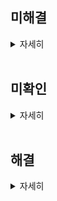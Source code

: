 ## 미해결

<details>
    <summary>자세히</summary>

    - MariaDB 설치중 망가진 고정 패키지 오류 발생
    
    ![image](https://user-images.githubusercontent.com/101278786/163272561-f9fb9819-aa57-4dc7-980c-efa1d312491d.png)
    
    > MySQL 삭제로 해결
    
                sudo apt-get remove mariadb-server mariadb-client mysql-server mysql-client
    
    - Nginx 테스트중 404 에러가 나와서 재설치했다.
    
    ![image](https://user-images.githubusercontent.com/101278786/163277039-139b168c-bf7e-42ea-b684-af1e580f2094.png)


</details>

<br>

## 미확인

<details>
    <summary>자세히</summary>
  
### [Ubunt.md](https://github.com/Kdyn08/Public/blob/main/Ubuntu.md)
  
  - 설치중 명령어를 입력했는데 반응이 없었다. 적용이 된 것일까?

         echo \
        "deb [arch=$(dpkg --print-architecture) signed-by=/usr/share/keyrings/docker-archive-keyring.gpg] https://download.docker.com/linux/ubuntu \
        $(lsb_release -cs) stable" | sudo tee /etc/apt/sources.list.d/docker.list > /dev/null
        
</details>

<br>
        
## 해결

<details>
    <summary>자세히</summary>
    
    - Visual Studio Code 설치중 설치 코드를 입력했는데 apt 패키지를 찾을 수 없다고 한다.

               $ sudo apt install code

![image](https://user-images.githubusercontent.com/101278786/163192547-b7d07bbc-9b1d-4095-8433-52f3e8ffd7b8.png)

    > 중간 코드가 누락되었었다.
    
              sudo sh -c 'echo "deb [arch=amd64] https://packages.microsoft.com/repos/vscode stable main" > /etc/apt/sources.list.d/vscode.list'

</details>


<br>
